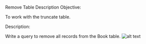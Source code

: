 Remove Table
Description
Objective:

To work with the truncate table.

Description:

Write a query to remove all records from the Book table.
![alt text](image.png)